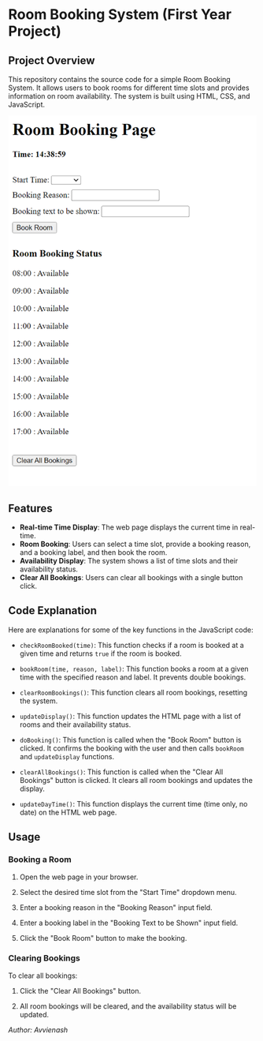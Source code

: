 # Room Booking System (First Year Project)

## Project Overview

This repository contains the source code for a simple Room Booking System. It allows users to book rooms for different time slots and provides information on room availability. The system is built using HTML, CSS, and JavaScript.

![Room Booking System](image.png)

## Features

- **Real-time Time Display**: The web page displays the current time in real-time.
- **Room Booking**: Users can select a time slot, provide a booking reason, and a booking label, and then book the room.
- **Availability Display**: The system shows a list of time slots and their availability status.
- **Clear All Bookings**: Users can clear all bookings with a single button click.

## Code Explanation

Here are explanations for some of the key functions in the JavaScript code:

- `checkRoomBooked(time)`: This function checks if a room is booked at a given time and returns `true` if the room is booked.

- `bookRoom(time, reason, label)`: This function books a room at a given time with the specified reason and label. It prevents double bookings.

- `clearRoomBookings()`: This function clears all room bookings, resetting the system.

- `updateDisplay()`: This function updates the HTML page with a list of rooms and their availability status.

- `doBooking()`: This function is called when the "Book Room" button is clicked. It confirms the booking with the user and then calls `bookRoom` and `updateDisplay` functions.

- `clearAllBookings()`: This function is called when the "Clear All Bookings" button is clicked. It clears all room bookings and updates the display.

- `updateDayTime()`: This function displays the current time (time only, no date) on the HTML web page.

## Usage

### Booking a Room

1. Open the web page in your browser.

2. Select the desired time slot from the "Start Time" dropdown menu.

3. Enter a booking reason in the "Booking Reason" input field.

4. Enter a booking label in the "Booking Text to be Shown" input field.

5. Click the "Book Room" button to make the booking.

### Clearing Bookings

To clear all bookings:

1. Click the "Clear All Bookings" button.

2. All room bookings will be cleared, and the availability status will be updated.

*Author: Avvienash*
